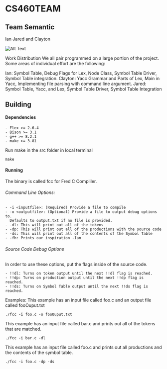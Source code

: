 # CS460TEAM
## Team Semantic

Ian Jared and Clayton

![Alt Text](https://78.media.tumblr.com/cd6bf1ff5b7e508c78dd8522c52cc766/tumblr_op2o49oV6g1tzqospo1_500.gif)

Work Distribution
We all pair programmed on a large portion of the project. Some areas of
individual effort are the following:

Ian: Symbol Table, Debug Flags for Lex, Node Class, Symbol Table Driver, Symbol
Table integration.
Clayton: Yacc Grammar and Parts of Lex, Main in Yacc, Implementing file parsing
with command line argument.
Jared: Symbol Table, Yacc, and Lex, Symbol Table Driver, Symbol Table
Integration

## Building
#### Dependencies
    - Flex >= 2.6.4
    - Bison >= 3.1
    - g++ >= 8.2.1
    - make >= 3.81
Run make in the src folder in local terminal
```
make
```
#### Running
The binary is called fcc for Fred C Compliler.
###### Command Line Options:
    - -i <inputfile>: (Required) Provide a file to compile
    - -o <outputfile>: (Optional) Provide a file to output debug options to.
      Defaults to output.txt if no file is provided.
    - -dl: This will print out all of the tokens
    - -dp: This will print out all of the productions with the source code
    - -ds: This will print out all of the contents of the Symbol Table
    - -fh: Prints our inspiration -Ian

###### Source Code Debug Options
In order to use these options, put the flags inside of the source code.

    - !!dl: Turns on token output until the next !!dl flag is reached.
    - !!dp: Turns on production output until the next !!dp flag is reached.
    - !!ds: Turns on Symbol Table output until the next !!ds flag is reached.

Examples:
This example has an input file called foo.c and an output file called
fooOuput.txt
```
./fcc -i foo.c -o fooOuput.txt
```
This example has an input file called bar.c and prints out all of the tokens
that are matched.
```
./fcc -i bar.c -dl

```
This example has an input file called foo.c and prints out all productions and
the contents of the symbol table.
```
./fcc -i foo.c -dp -ds
```
